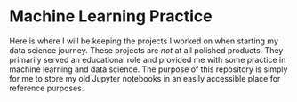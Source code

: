 # Machine Learning Practice
Here is where I will be keeping the projects I worked on when starting my data science journey. These projects are *not* at all polished products. They primarily served an educational role and provided me with some practice in machine learning and data science. The purpose of this repository is simply for me to store my old Jupyter notebooks in an easily accessible place for reference purposes.
